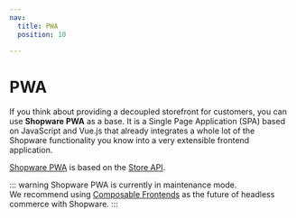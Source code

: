 ```yaml
---
nav:
  title: PWA
  position: 10

---
```


# PWA

If you think about providing a decoupled storefront for customers, you can use **Shopware PWA** as a base. It is a Single Page Application (SPA) based on JavaScript and Vue.js that already integrates a whole lot of the Shopware functionality you know into a very extensible frontend application.

[Shopware PWA](https://shopware-pwa-docs.vuestorefront.io/) is based on the [Store API](../concepts/api/store-api).

::: warning
Shopware PWA is currently in maintenance mode.  
We recommend using [Composable Frontends](/frontends/) as the future of headless commerce with Shopware.
:::

